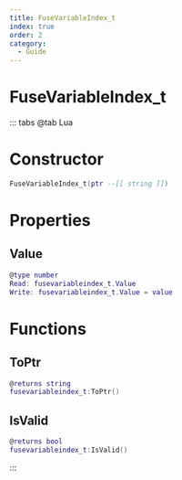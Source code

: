 ```yaml
---
title: FuseVariableIndex_t
index: true
order: 2
category:
  - Guide
---
```


# FuseVariableIndex_t

::: tabs
@tab Lua
# Constructor
```lua
FuseVariableIndex_t(ptr --[[ string ]])
```
# Properties
## Value 
```lua
@type number
Read: fusevariableindex_t.Value
Write: fusevariableindex_t.Value = value
```
# Functions
## ToPtr
```lua
@returns string
fusevariableindex_t:ToPtr()
```
## IsValid
```lua
@returns bool
fusevariableindex_t:IsValid()
```

:::